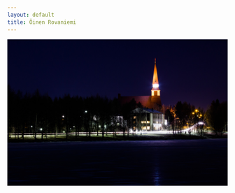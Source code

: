 ```yaml
---
layout: default
title: Öinen Rovaniemi
---
```

![20141107-_MG_7322.jpg](/assets/20141107-_MG_7322.jpg)
